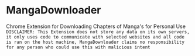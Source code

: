 # MangaDownloader
Chrome Extension for Downloading Chapters of Manga's for Personal Use
`DISCLAIMER: This Extension does not store any data on its own servers, it only uses code to communicate with selected websites and all code is ran on the host machine, MangaDownloader claims no responsibility for any person who could use this with malicious intent`
